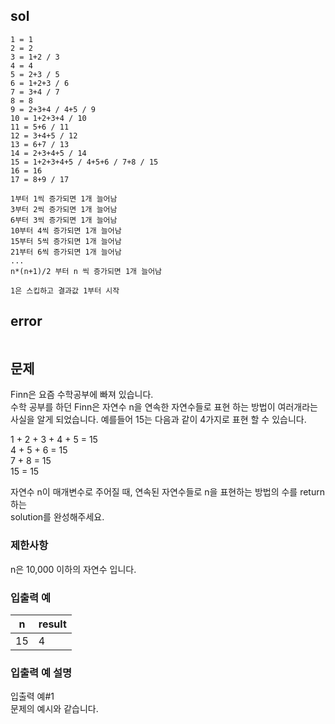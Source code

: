 ## sol
```
1 = 1
2 = 2
3 = 1+2 / 3
4 = 4
5 = 2+3 / 5
6 = 1+2+3 / 6
7 = 3+4 / 7
8 = 8
9 = 2+3+4 / 4+5 / 9
10 = 1+2+3+4 / 10
11 = 5+6 / 11
12 = 3+4+5 / 12
13 = 6+7 / 13
14 = 2+3+4+5 / 14
15 = 1+2+3+4+5 / 4+5+6 / 7+8 / 15
16 = 16
17 = 8+9 / 17

1부터 1씩 증가되면 1개 늘어남
3부터 2씩 증가되면 1개 늘어남
6부터 3씩 증가되면 1개 늘어남
10부터 4씩 증가되면 1개 늘어남
15부터 5씩 증가되면 1개 늘어남
21부터 6씩 증가되면 1개 늘어남
...
n*(n+1)/2 부터 n 씩 증가되면 1개 늘어남

1은 스킵하고 결과값 1부터 시작
```
## error
```
```
## 문제
Finn은 요즘 수학공부에 빠져 있습니다.  
수학 공부를 하던 Finn은 자연수 n을 연속한 자연수들로 표현 하는 방법이 여러개라는 사실을 알게 되었습니다.  예를들어 15는 다음과 같이 4가지로 표현 할 수 있습니다.  
  
1 + 2 + 3 + 4 + 5 = 15  
4 + 5 + 6 = 15  
7 + 8 = 15  
15 = 15  
  
자연수 n이 매개변수로 주어질 때, 연속된 자연수들로 n을 표현하는 방법의 수를 return하는  
solution를 완성해주세요.  
  
### 제한사항  
  
n은 10,000 이하의 자연수 입니다.  
  
### 입출력 예  
  
| n   | result |
| --- | ------ |
| 15  | 4      |
  
### 입출력 예 설명  
입출력 예#1  
문제의 예시와 같습니다.  